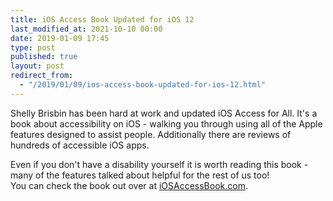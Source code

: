 ```yaml
---
title: iOS Access Book Updated for iOS 12
last_modified_at: 2021-10-10 00:00
date: 2019-01-09 17:45
type: post
published: true
layout: post
redirect_from:
  - "/2019/01/09/ios-access-book-updated-for-ios-12.html"
---
```

Shelly Brisbin has been hard at work and updated iOS Access for All. It's a book about accessibility on iOS - walking you through using all of the Apple features designed to assist people. Additionally there are reviews of hundreds of accessible iOS apps.  

<!--more-->

Even if you don't have a disability yourself it is worth reading this book - many of the features talked about helpful for the rest of us too!  
You can check the book out over at <a href="http://iosaccessbook.com">iOSAccessBook.com</a>.  
